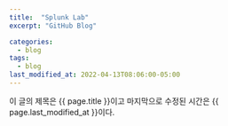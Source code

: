 ```yaml
---
title:  "Splunk Lab"
excerpt: "GitHub Blog"

categories:
  - blog
tags:
  - blog
last_modified_at: 2022-04-13T08:06:00-05:00
---
```

이 글의 제목은 {{ page.title }}이고
마지막으로 수정된 시간은 {{ page.last_modified_at }}이다.
